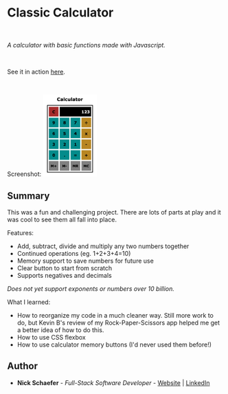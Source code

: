 # Classic Calculator

<br>

_A calculator with basic functions made with Javascript._

<br>

See it in action [here](https://naturalnick.github.io/calculator-js/).

<br>

Screenshot:
<img src="images/screenshot.png" width="25%">

## Summary

This was a fun and challenging project. There are lots of parts at play and it was cool to see them all fall into place.

Features:

- Add, subtract, divide and multiply any two numbers together
- Continued operations (eg. 1+2+3+4=10)
- Memory support to save numbers for future use
- Clear button to start from scratch
- Supports negatives and decimals

_Does not yet support exponents or numbers over 10 billion._

What I learned:

- How to reorganize my code in a much cleaner way. Still more work to do, but Kevin B's review of my Rock-Paper-Scissors app helped me get a better idea of how to do this.
- How to use CSS flexbox
- How to use calculator memory buttons (I'd never used them before!)

## Author

- **Nick Schaefer** - _Full-Stack Software Developer_ - [Website](https://nschaefer.com/) | [LinkedIn](https://www.linkedin.com/in/nick-n-schaefer)
